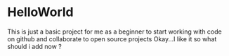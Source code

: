 # HelloWorld
This is just a basic project for me as a beginner to start working with code on github and collaborate to open source projects
Okay...I like it
so what should i add now ?
